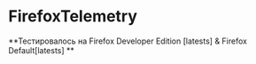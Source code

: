 # FirefoxTelemetry
**Тестировалось на Firefox Developer Edition [latests] & Firefox Default[latests] **
